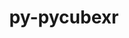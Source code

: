 ---
title: "py-pycubexr"
layout: cache
categories: [package, develop]
meta: {"compilers": ["none"], "num_specs": 12, "num_specs_by_stack": {"radiuss": 12, "root": 12}, "oss": ["ubuntu18.04"], "platforms": ["linux"], "stacks": ["radiuss", "root"], "targets": ["x86_64_v3"], "versions": ["2.0.0"]}
spec_details: [{"compiler": "none", "hash": "2i72zx4nmglnhsnqwnwe5bgva3nczwe4", "os": "ubuntu18.04", "platform": "linux", "size": "-", "stacks": ["radiuss", "root"], "target": "x86_64_v3", "variants": ["build_system=python_pip"], "versions": ["2.0.0"]}, {"compiler": "none", "hash": "3gw2ipwlfrgq5mtblx3ehppvspuq75yx", "os": "ubuntu18.04", "platform": "linux", "size": "-", "stacks": ["radiuss", "root"], "target": "x86_64_v3", "variants": ["build_system=python_pip"], "versions": ["2.0.0"]}, {"compiler": "none", "hash": "6zitp3pv3m6ib2cfpcugfdwnsd73x2di", "os": "ubuntu18.04", "platform": "linux", "size": "-", "stacks": ["radiuss", "root"], "target": "x86_64_v3", "variants": ["build_system=python_pip"], "versions": ["2.0.0"]}, {"compiler": "none", "hash": "al67hzss3kbkd2ojwhh4wi3dt3ge544d", "os": "ubuntu18.04", "platform": "linux", "size": "-", "stacks": ["radiuss", "root"], "target": "x86_64_v3", "variants": ["build_system=python_pip"], "versions": ["2.0.0"]}, {"compiler": "none", "hash": "cavqtars66ara5ixwcgpkb6jkgpqmecy", "os": "ubuntu18.04", "platform": "linux", "size": "-", "stacks": ["radiuss", "root"], "target": "x86_64_v3", "variants": ["build_system=python_pip"], "versions": ["2.0.0"]}, {"compiler": "none", "hash": "dhmv7rccbvczbetgherofxdgdulzmxoi", "os": "ubuntu18.04", "platform": "linux", "size": "-", "stacks": ["radiuss", "root"], "target": "x86_64_v3", "variants": ["build_system=python_pip"], "versions": ["2.0.0"]}, {"compiler": "none", "hash": "etofjhut7kwzyfj4knk3nuyub6mvipvq", "os": "ubuntu18.04", "platform": "linux", "size": "-", "stacks": ["radiuss", "root"], "target": "x86_64_v3", "variants": ["build_system=python_pip"], "versions": ["2.0.0"]}, {"compiler": "none", "hash": "ff44arx43kow62xhgz7uo5w5mthpw2oh", "os": "ubuntu18.04", "platform": "linux", "size": "-", "stacks": ["radiuss", "root"], "target": "x86_64_v3", "variants": ["build_system=python_pip"], "versions": ["2.0.0"]}, {"compiler": "none", "hash": "h47y6ab23pb6dfucsatapib7isfvqvtk", "os": "ubuntu18.04", "platform": "linux", "size": "-", "stacks": ["radiuss", "root"], "target": "x86_64_v3", "variants": ["build_system=python_pip"], "versions": ["2.0.0"]}, {"compiler": "none", "hash": "iylakdvjgfzuacfios7jqiyhlhdemgep", "os": "ubuntu18.04", "platform": "linux", "size": "-", "stacks": ["radiuss", "root"], "target": "x86_64_v3", "variants": ["build_system=python_pip"], "versions": ["2.0.0"]}, {"compiler": "none", "hash": "nni4aoevwwdajiumoywlocys4sbulwqr", "os": "ubuntu18.04", "platform": "linux", "size": "-", "stacks": ["radiuss", "root"], "target": "x86_64_v3", "variants": ["build_system=python_pip"], "versions": ["2.0.0"]}, {"compiler": "none", "hash": "u2llo3wiwt5vjdqoaaltl3xjz3n3k6yh", "os": "ubuntu18.04", "platform": "linux", "size": "-", "stacks": ["radiuss", "root"], "target": "x86_64_v3", "variants": ["build_system=python_pip"], "versions": ["2.0.0"]}]
---